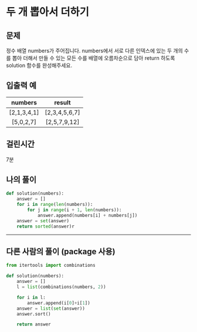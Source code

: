 # 두 개 뽑아서 더하기
## 문제
정수 배열 numbers가 주어집니다. numbers에서 서로 다른 인덱스에 있는 두 개의 수를 뽑아 더해서 만들 수 있는 모든 수를 배열에 오름차순으로 담아 return 하도록 solution 함수를 완성해주세요.
## 입출력 예
|numbers|result|
|:---:|:---:|
|[2,1,3,4,1]| [2,3,4,5,6,7] |
| [5,0,2,7]	| [2,5,7,9,12] |

## 걸린시간
7분
## 나의 풀이
```python
def solution(numbers):
    answer = []
    for i in range(len(numbers)):
        for j in range(i + 1, len(numbers)):
            answer.append(numbers[i] + numbers[j])
    answer = set(answer)
    return sorted(answer)r
```
---
## 다른 사람의 풀이 (package 사용)
```python
from itertools import combinations

def solution(numbers):
    answer = []
    l = list(combinations(numbers, 2))

    for i in l:
        answer.append(i[0]+i[1])
    answer = list(set(answer))
    answer.sort()

    return answer

```
